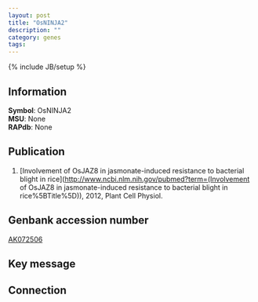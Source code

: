 ```yaml
---
layout: post
title: "OsNINJA2"
description: ""
category: genes
tags: 
---
```

{% include JB/setup %}

## Information
__Symbol__: OsNINJA2  
__MSU__: None  
__RAPdb__: None  

## Publication
1. [Involvement of OsJAZ8 in jasmonate-induced resistance to bacterial blight in rice](http://www.ncbi.nlm.nih.gov/pubmed?term=(Involvement of OsJAZ8 in jasmonate-induced resistance to bacterial blight in rice%5BTitle%5D)), 2012, Plant Cell Physiol.

## Genbank accession number
[AK072506](http://www.ncbi.nlm.nih.gov/nuccore/AK072506)

## Key message

## Connection


